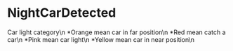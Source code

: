 # NightCarDetected
Car light category\n
*Orange mean car in far position\n
*Red mean catch a car\n
*Pink mean car light\n
*Yellow mean car in near position\n
